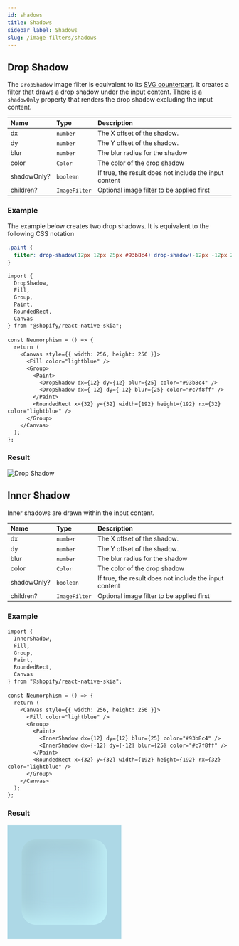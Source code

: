 ```yaml
---
id: shadows
title: Shadows
sidebar_label: Shadows
slug: /image-filters/shadows
---
```


## Drop Shadow

The `DropShadow` image filter is equivalent to its [SVG counterpart](https://developer.mozilla.org/en-US/docs/Web/CSS/filter-function/drop-shadow()).
It creates a filter that draws a drop shadow under the input content.
There is a `shadowOnly` property that renders the drop shadow excluding the input content.


| Name        | Type          |  Description                                                  |
|:------------|:--------------|:--------------------------------------------------------------|
| dx          | `number`      | The X offset of the shadow.                                   |
| dy          | `number`      | The Y offset of the shadow.                                   |
| blur        | `number`      | The blur radius for the shadow                                |
| color       | `Color`       | The color of the drop shadow                                  |
| shadowOnly? | `boolean`     | If true, the result does not include the input content        | 
| children?   | `ImageFilter` | Optional image filter to be applied first                     | 

### Example

The example below creates two drop shadows.
It is equivalent to the following CSS notation

```css
.paint {
  filter: drop-shadow(12px 12px 25px #93b8c4) drop-shadow(-12px -12px 25px #c7f8ff);
}
```

```tsx twoslash
import {
  DropShadow,
  Fill,
  Group,
  Paint,
  RoundedRect,
  Canvas
} from "@shopify/react-native-skia";

const Neumorphism = () => {
  return (
    <Canvas style={{ width: 256, height: 256 }}>
      <Fill color="lightblue" />
      <Group>
        <Paint>
          <DropShadow dx={12} dy={12} blur={25} color="#93b8c4" />
          <DropShadow dx={-12} dy={-12} blur={25} color="#c7f8ff" />
        </Paint>
        <RoundedRect x={32} y={32} width={192} height={192} rx={32} color="lightblue" />
      </Group>
    </Canvas>
  );
};
```

### Result

![Drop Shadow](assets/drop-shadow.png)

## Inner Shadow

Inner shadows are drawn within the input content.


| Name        | Type          |  Description                                                  |
|:------------|:--------------|:--------------------------------------------------------------|
| dx          | `number`      | The X offset of the shadow.                                   |
| dy          | `number`      | The Y offset of the shadow.                                   |
| blur        | `number`      | The blur radius for the shadow                                |
| color       | `Color`       | The color of the drop shadow                                  |
| shadowOnly? | `boolean`     | If true, the result does not include the input content        | 
| children?   | `ImageFilter` | Optional image filter to be applied first                     | 

### Example

```tsx twoslash
import {
  InnerShadow,
  Fill,
  Group,
  Paint,
  RoundedRect,
  Canvas
} from "@shopify/react-native-skia";

const Neumorphism = () => {
  return (
    <Canvas style={{ width: 256, height: 256 }}>
      <Fill color="lightblue" />
      <Group>
        <Paint>
          <InnerShadow dx={12} dy={12} blur={25} color="#93b8c4" />
          <InnerShadow dx={-12} dy={-12} blur={25} color="#c7f8ff" />
        </Paint>
        <RoundedRect x={32} y={32} width={192} height={192} rx={32} color="lightblue" />
      </Group>
    </Canvas>
  );
};
```

### Result

![Drop Shadow](assets/inner-shadow.png)
